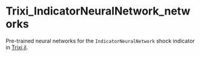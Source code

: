 # Trixi\_IndicatorNeuralNetwork\_networks

Pre-trained neural networks for the `IndicatorNeuralNetwork` shock indicator in
[Trixi.jl](https://github.com/trixi-framework/Trixi.jl).
